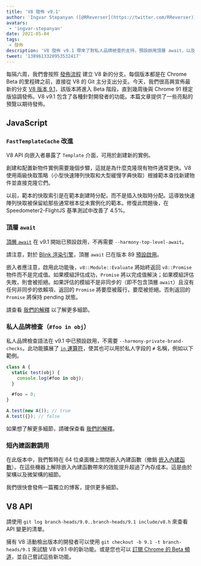 ```yaml
---
title: 'V8 發佈 v9.1'
author: 'Ingvar Stepanyan ([@RReverser](https://twitter.com/RReverser)), 測試我的私人品牌'
avatars:
 - 'ingvar-stepanyan'
date: 2021-05-04
tags:
 - 發佈
description: 'V8 發佈 v9.1 帶來了對私人品牌檢查的支持，預設啟用頂層 await，以及效能改進。'
tweet: '1389613320953532417'
---
```

每隔六周，我們會按照 [發佈流程](https://v8.dev/docs/release-process) 建立 V8 新的分支。每個版本都是在 Chrome Beta 的里程碑之前，直接從 V8 的 Git 主分支出分支。今天，我們很高興宣佈最新的分支 [V8 版本 9.1](https://chromium.googlesource.com/v8/v8.git/+log/branch-heads/9.1)，該版本將進入 Beta 階段，直到幾周後與 Chrome 91 穩定版協調發佈。V8 v9.1 包含了各種針對開發者的功能。本篇文章提供了一些亮點的預覽以期待發佈。

<!--truncate-->
## JavaScript

### `FastTemplateCache` 改進

V8 API 向嵌入者暴露了 `Template` 介面，可用於創建新的實例。

創建和配置新物件實例需要幾個步驟，這就是為什麼克隆現有物件通常更快。V8 使用兩級快取策略（小型快速陣列快取和大型緩慢字典快取）根據範本查找新建物件並直接克隆它們。

以前，範本的快取索引是在範本創建時分配，而不是插入快取時分配。這導致快速陣列快取被保留給那些通常根本從未實例化的範本。修復此問題後，在 Speedometer2-FlightJS 基準測試中改善了 4.5%。

### 頂層 `await`

[頂層 `await`](https://v8.dev/features/top-level-await) 在 v9.1 開始已預設啟用，不再需要 `--harmony-top-level-await`。

請注意，對於 [Blink 渲染引擎](https://www.chromium.org/blink)，頂層 `await` 已在版本 89 [預設啟用](https://v8.dev/blog/v8-release-89#top-level-await)。

嵌入者應注意，啟用此功能後，`v8::Module::Evaluate` 將始終返回 `v8::Promise` 物件而不是完成值。如果模組評估成功，`Promise` 將以完成值解決；如果模組評估失敗，則會被拒絕。如果評估的模組不是非同步的（即不包含頂層 `await`）且沒有任何非同步的依賴項，返回的 `Promise` 將要麼被履行，要麼被拒絕。否則返回的 `Promise` 將保持 pending 狀態。

請查看 [我們的解釋](https://v8.dev/features/top-level-await) 以了解更多細節。

### 私人品牌檢查（`#foo in obj`）

私人品牌檢查語法在 v9.1 中已預設啟用，不需要 `--harmony-private-brand-checks`。此功能擴展了 [`in` 運算符](https://developer.mozilla.org/en-US/docs/Web/JavaScript/Reference/Operators/in)，使其也可以用於私人字段的 `#` 名稱，例如以下範例。

```javascript
class A {
  static test(obj) {
    console.log(#foo in obj);
  }

  #foo = 0;
}

A.test(new A()); // true
A.test({}); // false
```

如果想了解更多細節，請確保查看 [我們的解釋](https://v8.dev/features/private-brand-checks)。

### 短內建函數調用

在此版本中，我們暫時在 64 位桌面機上關閉嵌入內建函數（撤銷 [嵌入內建函數](https://v8.dev/blog/embedded-builtins)）。在這些機器上解除嵌入內建函數帶來的效能提升超過了內存成本。這是由於架構以及微架構的細節。

我們很快會發佈一篇獨立的博客，提供更多細節。

## V8 API

請使用 `git log branch-heads/9.0..branch-heads/9.1 include/v8.h` 來查看 API 變更的清單。

擁有 V8 活動檢出版本的開發者可以使用 `git checkout -b 9.1 -t branch-heads/9.1` 來試驗 V8 v9.1 中的新功能。或是您也可以 [訂閱 Chrome 的 Beta 頻道](https://www.google.com/chrome/browser/beta.html)，並自己嘗試這些新功能。
